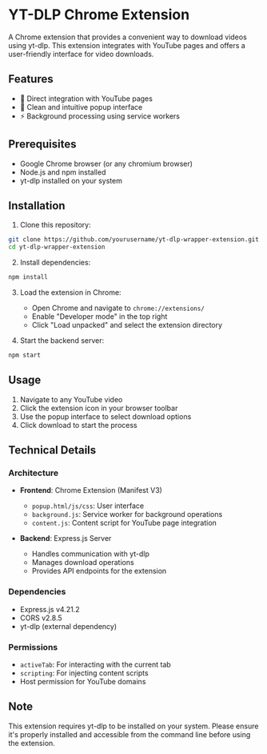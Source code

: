 # YT-DLP Chrome Extension

A Chrome extension that provides a convenient way to download videos using yt-dlp. This extension integrates with YouTube pages and offers a user-friendly interface for video downloads.

## Features

- 🎯 Direct integration with YouTube pages
- 🎨 Clean and intuitive popup interface
- ⚡ Background processing using service workers

## Prerequisites

- Google Chrome browser (or any chromium browser)
- Node.js and npm installed
- yt-dlp installed on your system

## Installation

1. Clone this repository:
```bash
git clone https://github.com/yourusername/yt-dlp-wrapper-extension.git
cd yt-dlp-wrapper-extension
```

2. Install dependencies:
```bash
npm install
```

3. Load the extension in Chrome:
   - Open Chrome and navigate to `chrome://extensions/`
   - Enable "Developer mode" in the top right
   - Click "Load unpacked" and select the extension directory

4. Start the backend server:
```bash
npm start
```

## Usage

1. Navigate to any YouTube video
2. Click the extension icon in your browser toolbar
3. Use the popup interface to select download options
4. Click download to start the process

## Technical Details

### Architecture

- **Frontend**: Chrome Extension (Manifest V3)
  - `popup.html/js/css`: User interface
  - `background.js`: Service worker for background operations
  - `content.js`: Content script for YouTube page integration

- **Backend**: Express.js Server
  - Handles communication with yt-dlp
  - Manages download operations
  - Provides API endpoints for the extension

### Dependencies

- Express.js v4.21.2
- CORS v2.8.5
- yt-dlp (external dependency)

### Permissions

- `activeTab`: For interacting with the current tab
- `scripting`: For injecting content scripts
- Host permission for YouTube domains

## Note

This extension requires yt-dlp to be installed on your system. Please ensure it's properly installed and accessible from the command line before using the extension.

